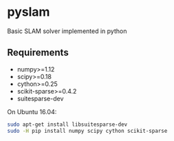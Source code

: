 # pyslam
Basic SLAM solver implemented in python

Requirements
------------
* numpy>=1.12
* scipy>=0.18
* cython>=0.25
* scikit-sparse>=0.4.2
* suitesparse-dev

On Ubuntu 16.04:
```bash
sudo apt-get install libsuitesparse-dev
sudo -H pip install numpy scipy cython scikit-sparse
```
